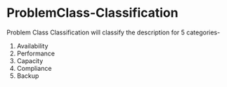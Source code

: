 # ProblemClass-Classification

Problem Class Classification will classify the description for 5 categories- 
1. Availability 
2. Performance
3. Capacity
4. Compliance
5. Backup
